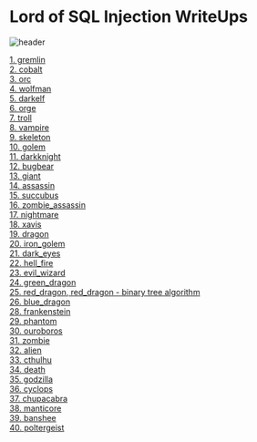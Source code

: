 # Lord of SQL Injection WriteUps
![header](https://capsule-render.vercel.app/api?type=soft&color=black&height=200&section=header&text=Lord%20of%20SQL%20Injection&fontColor=90EE90&fontSize=70&animation=fadeIn)<p align="center"><a href="https://los.rubiya.kr/">
<p align="left">
<a href="https://github.com/hackintoanetwork/LOS/blob/main/gremlin.py">1. gremlin</a><br>
<a href="https://github.com/hackintoanetwork/LOS/blob/main/cobalt.py">2. cobalt</a><br>
<a href="https://github.com/hackintoanetwork/LOS/blob/main/orc.py">3. orc</a><br>
<a href="https://github.com/hackintoanetwork/LOS/blob/main/wolfman.py">4. wolfman</a><br>
<a href="https://github.com/hackintoanetwork/LOS/blob/main/darkelf.py">5. darkelf</a><br>
<a href="https://github.com/hackintoanetwork/LOS/blob/main/orge.py">6. orge</a><br>
<a href="https://github.com/hackintoanetwork/LOS/blob/main/troll.py">7. troll</a><br>
<a href="https://github.com/hackintoanetwork/LOS/blob/main/vampire.py">8. vampire</a><br>
<a href="https://github.com/hackintoanetwork/LOS/blob/main/skeleton.py">9. skeleton</a><br>
<a href="https://github.com/hackintoanetwork/LOS/blob/main/golem.py">10. golem</a><br>
<a href="https://github.com/hackintoanetwork/LOS/blob/main/darkknight.py">11. darkknight</a><br>
<a href="https://github.com/hackintoanetwork/LOS/blob/main/bugbear.py">12. bugbear</a><br>
<a href="https://github.com/hackintoanetwork/LOS/blob/main/giant.py">13. giant</a><br>
<a href="https://github.com/hackintoanetwork/LOS/blob/main/assassin.py">14. assassin</a><br>
<a href="https://github.com/hackintoanetwork/LOS/blob/main/succubus.py">15. succubus</a><br>
<a href="https://github.com/hackintoanetwork/LOS/blob/main/zombie_assassin.py">16. zombie_assassin</a><br>
<a href="https://github.com/hackintoanetwork/LOS/blob/main/nightmare.py">17. nightmare</a><br>
<a href="https://github.com/hackintoanetwork/LOS/blob/main/xavis.py">18. xavis</a><br>
<a href="https://github.com/hackintoanetwork/LOS/blob/main/dragon.py">19. dragon</a><br>
<a href="https://github.com/hackintoanetwork/LOS/blob/main/iron_golem.py">20. iron_golem</a><br>
<a href="https://github.com/hackintoanetwork/LOS/blob/main/dark_eyes.py">21. dark_eyes</a><br>
<a href="https://github.com/hackintoanetwork/LOS/blob/main/hell_fire.py">22. hell_fire</a><br>
<a href="https://github.com/hackintoanetwork/LOS/blob/main/evil_wizard.py">23. evil_wizard</a><br>
<a href="https://github.com/hackintoanetwork/LOS/blob/main/green_dragon.py">24. green_dragon</a><br>
<a href="https://github.com/hackintoanetwork/LOS/blob/main/red_dragon.py">25. red_dragon</a>,<a href="https://github.com/hackintoanetwork/LOS/blob/main/red_dragon2.py"> red_dragon - binary tree algorithm</a><br>
<a href="https://github.com/hackintoanetwork/LOS/blob/main/blue_dragon.py">26. blue_dragon</a><br>
<a href="https://github.com/hackintoanetwork/LOS/blob/main/frankenstein.py">28. frankenstein</a><br>
<a href="https://github.com/hackintoanetwork/LOS/blob/main/phantom.py">29. phantom</a><br>
<a href="https://github.com/hackintoanetwork/LOS/blob/main/ouroboros.py">30. ouroboros</a><br>
<a href="https://github.com/hackintoanetwork/LOS/blob/main/zombie.py">31. zombie</a><br>
<a href="https://github.com/hackintoanetwork/LOS/blob/main/alien.py">32. alien</a><br>
<a href="https://github.com/hackintoanetwork/LOS/blob/main/cthulhu.py">33. cthulhu</a><br>
<a href="https://github.com/hackintoanetwork/LOS/blob/main/death.py">34. death</a><br>
<a href="https://github.com/hackintoanetwork/LOS/blob/main/godzilla.py">35. godzilla</a><br>
<a href="https://github.com/hackintoanetwork/LOS/blob/main/cyclops.py">36. cyclops</a><br>
<a href="https://github.com/hackintoanetwork/LOS/blob/main/chupacabra.py">37. chupacabra</a><br>
<a href="https://github.com/hackintoanetwork/LOS/blob/main/manticore.py">38. manticore</a><br>
<a href="https://github.com/hackintoanetwork/LOS/blob/main/banshee.py">39. banshee</a><br>
<a href="https://github.com/hackintoanetwork/LOS/blob/main/poltergeist.py">40. poltergeist</a><br>
